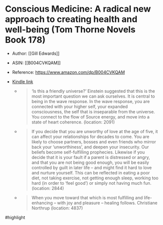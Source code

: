# Conscious Medicine: A radical new approach to creating health and well-being (Tom Thorne Novels Book 178)

* Author: [[Gill Edwards]]
* ASIN: [[B004CVKQAM]]
* Reference: https://www.amazon.com/dp/B004CVKQAM
* [Kindle link](kindle://book?action=open&asin=B004CVKQAM)


  - > ‘Is this a friendly universe?’ Einstein suggested that this is the most important question we can ask ourselves. It is central to being in the wave response. In the wave response, you are connected with your higher self, your expanded consciousness, the self that is inseparable from the universe. You connect to the flow of Source energy, and move into a state of heart coherence. (location: 2091)


  - > If you decide that you are unworthy of love at the age of five, it can affect your relationships for decades to come. You are likely to choose partners, bosses and even friends who mirror back your ‘unworthiness’, and deepen your insecurity. Our beliefs become self-fulfilling prophecies. Likewise if you decide that it is your fault if a parent is distressed or angry, and that you are not being good enough, you will be easily controlled by guilt in later life – and might find it hard to love and nurture yourself. This can be reflected in eating a poor diet, not taking exercise, not getting enough sleep, working too hard (in order to ‘feel good’) or simply not having much fun. (location: 2844)


  - > When you move toward that which is most fulfilling and life-enhancing – with joy and pleasure – healing follows. Christiane Northrup (location: 4837)


#highlight